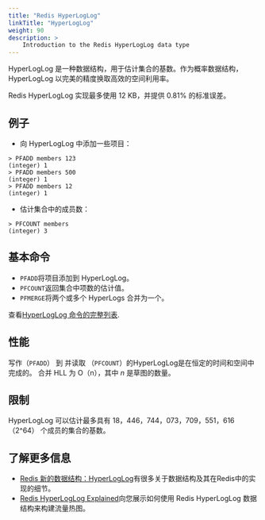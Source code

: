 ```yaml
---
title: "Redis HyperLogLog"
linkTitle: "HyperLogLog"
weight: 90
description: >
    Introduction to the Redis HyperLogLog data type
---
```


HyperLogLog 是一种数据结构，用于估计集合的基数。作为概率数据结构，HyperLogLog 以完美的精度换取高效的空间利用率。

Redis HyperLogLog 实现最多使用 12 KB，并提供 0.81% 的标准误差。

## 例子

*   向 HyperLogLog 中添加一些项目：

<!---->

    > PFADD members 123
    (integer) 1
    > PFADD members 500
    (integer) 1
    > PFADD members 12
    (integer) 1

*   估计集合中的成员数：

<!---->

    > PFCOUNT members
    (integer) 3

## 基本命令

*   `PFADD`将项目添加到 HyperLogLog。
*   `PFCOUNT`返回集合中项数的估计值。
*   `PFMERGE`将两个或多个 HyperLogs 合并为一个。

查看[HyperLogLog 命令的完整列表](https://redis.io/commands/?group=hyperloglog).

## 性能

写作（`PFADD`） 到 并读取 （`PFCOUNT`）的HyperLogLog是在恒定的时间和空间中完成的。
合并 HLL 为 O（n），其中 *n* 是草图的数量。

## 限制

HyperLogLog 可以估计最多具有 18，446，744，073，709，551，616 （2^64） 个成员的集合的基数。

## 了解更多信息

*   [Redis 新的数据结构：HyperLogLog](https://antirez.com/news/75)有很多关于数据结构及其在Redis中的实现的细节。
*   [Redis HyperLogLog Explained](https://www.youtube.com/watch?v=MunL8nnwscQ)向您展示如何使用 Redis HyperLogLog 数据结构来构建流量热图。
